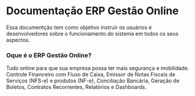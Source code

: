 # Documentação ERP Gestão Online

Essa documentção tem como objetivo instruir os usuários e desenvolvedores sobre o funcionamento do sistema em todos os seus aspectos.

### Oque é o ERP Gestão Online?

Tudo online para que sua empresa possa ter mais segurança e mobilidade. Controle Financeiro com Fluxo de Caixa, Emissor de Notas Fiscais de Serviços (NFS-e) e produtos (NF-e), Conciliação Bancária, Geração de Boletos, Contratos Recorrentes, Relatórios e Dashboards.
